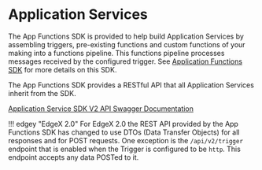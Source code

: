 # Application Services 

The App Functions SDK is provided to help build Application Services by assembling triggers, pre-existing functions and custom functions of your making into a functions pipeline. This functions pipeline processes messages received by the configured trigger.  See [Application Functions SDK](../../microservices/application/ApplicationFunctionsSDK.md) for more details on this SDK.

The App Functions SDK provides a RESTful API that all Application Services inherit from the SDK.

[Application Service SDK V2 API Swagger Documentation](https://app.swaggerhub.com/apis-docs/EdgeXFoundry1/app-functions-sdk/2.1.0)

!!! edgey "EdgeX 2.0"
    For EdgeX 2.0 the REST API provided by the App Functions SDK has changed to use DTOs (Data Transfer Objects) for all responses and for POST requests. One exception is the `/api/v2/trigger` endpoint that is enabled when the Trigger is configured to be `http`. This endpoint accepts any data POSTed to it.

